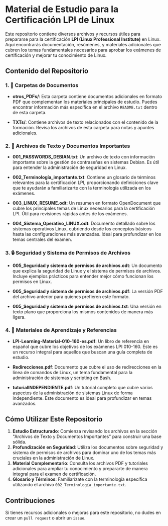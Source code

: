 # Material de Estudio para la Certificación LPI de Linux

Este repositorio contiene diversos archivos y recursos útiles para prepararse para la certificación **LPI (Linux Professional Institute)** en Linux. Aquí encontrarás documentación, resúmenes, y materiales adicionales que cubren los temas fundamentales necesarios para aprobar los exámenes de certificación y mejorar tu conocimiento de Linux.

## Contenido del Repositorio

### 1. 📁 **Carpetas de Documentos**

- **otros_PDFs/**: Esta carpeta contiene documentos adicionales en formato PDF que complementan los materiales principales de estudio. Puedes encontrar información más específica en el archivo `README.txt` dentro de esta carpeta.
  
- **TXTs/**: Contiene archivos de texto relacionados con el contenido de la formación. Revisa los archivos de esta carpeta para notas y apuntes adicionales.

### 2. 📄 **Archivos de Texto y Documentos Importantes**

- **001_PASSWORDS_DEBIAN.txt**: Un archivo de texto con información importante sobre la gestión de contraseñas en sistemas Debian. Es útil para entender la administración de seguridad en Linux.

- **002_Terminología_importante.txt**: Contiene un glosario de términos relevantes para la certificación LPI, proporcionando definiciones clave que te ayudarán a familiarizarte con la terminología utilizada en los exámenes.

- **003_LINUX_RESUME.odt**: Un resumen en formato OpenDocument que cubre los principales temas de Linux necesarios para la certificación LPI. Útil para revisiones rápidas antes de los exámenes.

- **004_Sistema_Operativo_LINUX.odt**: Documento detallado sobre los sistemas operativos Linux, cubriendo desde los conceptos básicos hasta las configuraciones más avanzadas. Ideal para profundizar en los temas centrales del examen.

### 3. 🔒 **Seguridad y Sistema de Permisos de Archivos**

- **005_Seguridad y sistema de permisos de archivos.odt**: Un documento que explica la seguridad de Linux y el sistema de permisos de archivos. Incluye ejemplos prácticos para entender mejor cómo funcionan los permisos en Linux.

- **005_Seguridad y sistema de permisos de archivos.pdf**: La versión PDF del archivo anterior para quienes prefieren este formato.

- **005_Seguridad y sistema de permisos de archivos.txt**: Una versión en texto plano que proporciona los mismos contenidos de manera más ligera.

### 4. 📘 **Materiales de Aprendizaje y Referencias**

- **LPI-Learning-Material-010-160-es.pdf**: Un libro de referencia en español que cubre los objetivos de los exámenes LPI 010-160. Este es un recurso integral para aquellos que buscan una guía completa de estudio.

- **Redirecciones.pdf**: Documento que cubre el uso de redirecciones en la línea de comandos de Linux, un tema fundamental para la administración de sistemas y scripting en Bash.

- **tutorialINDEPENDIENTE.pdf**: Un tutorial completo que cubre varios aspectos de la administración de sistemas Linux de forma independiente. Este documento es ideal para profundizar en temas avanzados.

## Cómo Utilizar Este Repositorio

1. **Estudio Estructurado**: Comienza revisando los archivos en la sección "Archivos de Texto y Documentos Importantes" para construir una base sólida.
2. **Profundización en Seguridad**: Utiliza los documentos sobre seguridad y sistema de permisos de archivos para dominar uno de los temas más cruciales en la administración de Linux.
3. **Material Complementario**: Consulta los archivos PDF y tutoriales adicionales para ampliar tu conocimiento y prepararte de manera integral para el examen de certificación.
4. **Glosario y Términos**: Familiarízate con la terminología específica utilizando el archivo `002_Terminología_importante.txt`.

## Contribuciones

Si tienes recursos adicionales o mejoras para este repositorio, no dudes en crear un `pull request` o abrir un `issue`.
